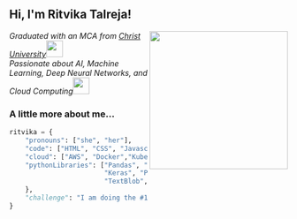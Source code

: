 <h2> Hi, I'm Ritvika Talreja! </h2>
<img align='right' src="https://media.giphy.com/media/ieyl9zmCjO4b4t6qoY/giphy.gif" width="250">
<p><em>Graduated with an MCA from <a href="https://christuniversity.in">Christ University</a><img src="https://media.giphy.com/media/fYSnHlufseco8Fh93Z/giphy.gif" width="30"></br>Passionate about AI, Machine Learning, Deep Neural Networks, and Cloud Computing<img src="https://media.giphy.com/media/WUlplcMpOCEmTGBtBW/giphy.gif" width="30"> 
</em></p>


### A little more about me...  

```python
ritvika = {
    "pronouns": ["she", "her"],
    "code": ["HTML", "CSS", "Javascript", "C", "Java", "Python"],
    "cloud": ["AWS", "Docker","Kubernetes"],
    "pythonLibraries": ["Pandas", "NumPy", "Matplotlib", "Scikit-learn", "Seaborn",
                        "Keras", "PyTorch", "Tensorflow", "NLTK", "Gensim","LangChain",
                        "TextBlob",],
    },
    "challenge": "I am doing the #100DaysOfCode challenge focused on Python"
}

```
